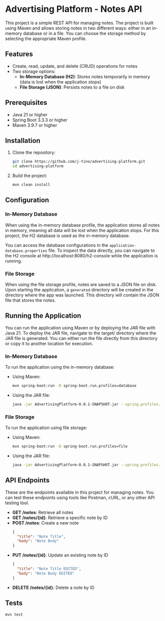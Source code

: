 # Advertising Platform - Notes API

This project is a simple REST API for managing notes. The project is built using Maven and allows storing notes in two different ways: either in an in-memory database or in a file. You can choose the storage method by selecting the appropriate Maven profile.

## Features

- Create, read, update, and delete (CRUD) operations for notes
- Two storage options:
    - **In-Memory Database (H2)**: Stores notes temporarily in memory (data is lost when the application stops)
    - **File Storage (JSON)**: Persists notes to a file on disk

## Prerequisites

- Java 21 or higher
- Spring Boot 3.3.3 or higher
- Maven 3.9.7 or higher

## Installation

1. Clone the repository:

    ```bash
    git clone https://github.com/j-tino/advertising-platform.git
    cd advertising-platform
    ```

2. Build the project:

    ```bash
    mvn clean install
    ```

## Configuration

### In-Memory Database
When using the in-memory database profile, the application stores all notes in memory, meaning all data will be lost when the application stops. For this project, the H2 database is used as the in-memory database.

You can access the database configurations in the `application-database.properties` file. To inspect the data directly, you can navigate to the H2 console at http://localhost:8080/h2-console while the application is running.

### File Storage
When using the file storage profile, notes are saved to a JSON file on disk. Upon starting the application, a `generated` directory will be created in the directory where the app was launched. This directory will contain the JSON file that stores the notes.

## Running the Application

You can run the application using Maven or by deploying the JAR file with Java 21. To deploy the JAR file, navigate to the target/ directory where the JAR file is generated. You can either run the file directly from this directory or copy it to another location for execution.
### In-Memory Database

To run the application using the in-memory database:

- Using Maven:
    ```bash
    mvn spring-boot:run -D spring-boot.run.profiles=database
    ```
- Using the JAR file:
    ```bash
    java -jar AdvertisingPlatform-0.0.1-SNAPSHOT.jar --spring.profiles.active=database
    ```

### File Storage

To run the application using file storage:

- Using Maven:
    ```bash
    mvn spring-boot:run -D spring-boot.run.profiles=file
    ```
- Using the JAR file:
    ```bash
    java -jar AdvertisingPlatform-0.0.1-SNAPSHOT.jar --spring.profiles.active=file
    ```

## API Endpoints
These are the endpoints available in this project for managing notes. You can test these endpoints using tools like Postman, cURL, or any other API testing tool.

- **GET /notes**: Retrieve all notes
- **GET /notes/{id}**: Retrieve a specific note by ID 
- **POST /notes**: Create a new note
  ```JSON 
  { 
    "title": "Note Title", 
    "body": "Note Body" 
  }
  ```
- **PUT /notes/{id}**: Update an existing note by ID
    ```JSON 
    { 
      "title": "Note Title EDITED", 
      "body": "Note Body EDITED" 
    }
    ```
- **DELETE /notes/{id}**: Delete a note by ID


## Tests

   ```bash
   mvn test 
   ```


